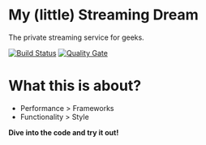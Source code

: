 My (little) Streaming Dream
======

The private streaming service for geeks.

[![Build Status](https://travis-ci.org/bbortt/my-little-streaming-dream.svg?branch=master)](https://travis-ci.org/bbortt/my-little-streaming-dream)
[![Quality Gate](https://sonarcloud.io/api/project_badges/measure?project=io.github.bbortt.tv:bom&metric=alert_status)](https://sonarcloud.io/dashboard?id=io.github.bbortt.tv%3Abom)

# What this is about?

* Performance > Frameworks
* Functionality > Style

**Dive into the code and try it out!**
